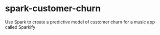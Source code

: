 # spark-customer-churn
Use Spark to create a predictive model of customer churn for a music app called Sparkify
